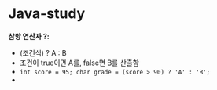 # Java-study

**삼항 연산자 ?:**
- (조건식) ? A : B 
- 조건이 true이면 A를, false면 B를 산출함
- `int score = 95;
char grade = (score > 90) ? 'A' : 'B';`
- 
